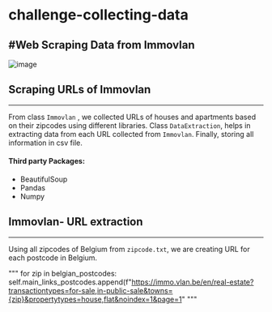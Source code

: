 # challenge-collecting-data
#Web Scraping Data from Immovlan
---------------------------------------------------------------------------------------------------------
![image](https://user-images.githubusercontent.com/96992159/151995717-99281793-72ae-48f0-b679-e000e25b4905.png)

## Scraping URLs of Immovlan
---------------------------------------------------------------------------------------------------------
From class `Immovlan` , we collected URLs of houses and apartments based on their zipcodes using different libraries. Class `DataExtraction`, helps in extracting data from each URL collected from `Immovlan`. Finally, storing all information in csv file.

#### Third party Packages:
- BeautifulSoup
- Pandas
- Numpy

## Immovlan- URL extraction
-----------------------------------------------------------------------------------------------------------
Using all zipcodes of Belgium from `zipcode.txt`, we are creating URL for each postcode in Belgium.

"""
for zip in belgian_postcodes:
            self.main_links_postcodes.append(f"https://immo.vlan.be/en/real-estate?transactiontypes=for-sale,in-public-sale&towns={zip}&propertytypes=house,flat&noindex=1&page=1"
"""



